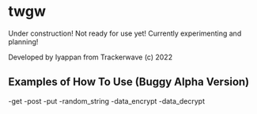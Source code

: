 # twgw

Under construction! Not ready for use yet! Currently experimenting and planning!

Developed by Iyappan from Trackerwave (c) 2022

## Examples of How To Use (Buggy Alpha Version)

-get
-post
-put
-random_string
-data_encrypt
-data_decrypt
